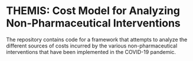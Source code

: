 # THEMIS: Cost Model for Analyzing Non-Pharmaceutical Interventions

The repository contains code for a framework that attempts to analyze the different sources of costs incurred by the various non-pharmaceutical interventions that have been implemented in the COVID-19 pandemic. 
